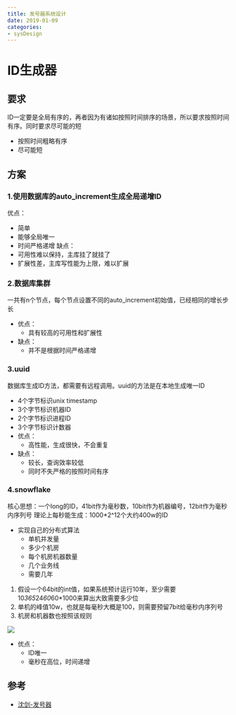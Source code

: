 ```yaml
--- 
title: 发号器系统设计 
date: 2019-01-09
categories: 
- sysDesign
---
```

# ID生成器
## 要求
ID一定要是全局有序的，再者因为有诸如按照时间排序的场景，所以要求按照时间有序。同时要求尽可能的短
- 按照时间粗略有序
- 尽可能短

## 方案

### 1.使用数据库的auto_increment生成全局递增ID
优点：
- 简单
- 能够全局唯一
- 时间严格递增
缺点：
- 可用性难以保持，主库挂了就挂了
- 扩展性差，主库写性能为上限，难以扩展

### 2.数据库集群
一共有n个节点，每个节点设置不同的auto_increment初始值，已经相同的增长步长
- 优点：
    - 具有较高的可用性和扩展性
- 缺点：
    - 并不是根据时间严格递增

### 3.uuid
数据库生成ID方法，都需要有远程调用。uuid的方法是在本地生成唯一ID
- 4个字节标识unix timestamp
- 3个字节标识机器ID
- 2个字节标识进程ID
- 3个字节标识计数器
- 优点：
    - 高性能，生成很快，不会重复
- 缺点：
    - 较长，查询效率较低
    - 同时不失严格的按照时间有序

### 4.snowflake
核心思想：一个long的ID，41bit作为毫秒数，10bit作为机器编号，12bit作为毫秒内序列号
理论上每秒能生成：1000*2^12个大约400w的ID
* 实现自己的分布式算法
    * 单机并发量
    * 多少个机房
    * 每个机房机器数量
    * 几个业务线
    * 需要几年
1. 假设一个64bit的int值，如果系统预计运行10年，至少需要10*365*24*60*60*1000来算出大致需要多少位
2. 单机的峰值10w，也就是每毫秒大概是100，则需要预留7bit给毫秒内序列号
3. 机房和机器数也按照该规则

![](https://cdn.jsdelivr.net/gh/nber1994/fu0k@master/uPic/20190109123139527_1792787220.png)

* 优点：
    * ID唯一
    * 毫秒在高位，时间递增

## 参考
* [沈剑-发号器](https://chuansongme.com/n/2459549)
